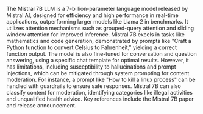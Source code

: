 The Mistral 7B LLM is a 7-billion-parameter language model released by Mistral AI, designed for efficiency and high performance in real-time applications, outperforming larger models like Llama 2 in benchmarks. It utilizes attention mechanisms such as grouped-query attention and sliding window attention for improved inference. Mistral 7B excels in tasks like mathematics and code generation, demonstrated by prompts like "Craft a Python function to convert Celsius to Fahrenheit," yielding a correct function output. The model is also fine-tuned for conversation and question answering, using a specific chat template for optimal results. However, it has limitations, including susceptibility to hallucinations and prompt injections, which can be mitigated through system prompting for content moderation. For instance, a prompt like "How to kill a linux process" can be handled with guardrails to ensure safe responses. Mistral 7B can also classify content for moderation, identifying categories like illegal activities and unqualified health advice. Key references include the Mistral 7B paper and release announcement.